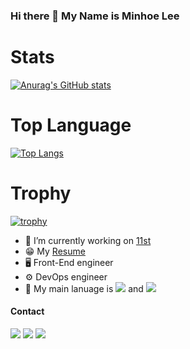 ### Hi there 👋 My Name is Minhoe Lee


<!--
**minemanemo/minemanemo** is a ✨ _special_ ✨ repository because its `README.md` (this file) appears on your GitHub profile.

Here are some ideas to get you started:

- 🔭 I’m currently working on ...
- 🌱 I’m currently learning ...
- 👯 I’m looking to collaborate on ...
- 🤔 I’m looking for help with ...
- 💬 Ask me about ...
- 📫 How to reach me: ...
- 😄 Pronouns: ...
- ⚡ Fun fact: ...
-->

# Stats

[![Anurag's GitHub stats](https://github-readme-stats.vercel.app/api?username=minemanemo&theme=material-palenight)](https://github.com/anuraghazra/github-readme-stats)

# Top Language

[![Top Langs](https://github-readme-stats.vercel.app/api/top-langs/?username=minemanemo&layout=compact)](https://github.com/anuraghazra/github-readme-stats)

# Trophy

[![trophy](https://github-profile-trophy.vercel.app/?username=minemanemo)](https://github.com/ryo-ma/github-profile-trophy)


- 🔭 I’m currently working on [11st](https://www.11stcorp.com/)
- 😁  My [Resume](https://minemanemo.github.io/)
- 🖥  Front-End engineer
- ⚙️  DevOps engineer
- 🤗  My main lanuage is <img src="https://img.shields.io/badge/JavaScript-F7DF1E?style=flat-square&logo=JavaScript&logoColor=black"/> and <img src="https://img.shields.io/badge/TypeScript-3178C6?style=flat-square&logo=TypeScript&logoColor=white"/>


#### Contact

<a href="mailto:minhoe1122@naver.com" target="_blank"><img src="https://img.shields.io/badge/Naver-03C75A?style=flat-square&logo=Naver&logoColor=white"/></a>
<a href="mailto:minhoe1122@kakao.com" target="_blank"><img src="https://img.shields.io/badge/Kakao-FFCD00?style=flat-square&logo=Kakao&logoColor=white"/></a>
<a href="mailto:minhoe1122@gmail.com" target="_blank"><img src="https://img.shields.io/badge/Gmail-EA4335?style=flat-square&logo=Gmail&logoColor=white"/></a>
